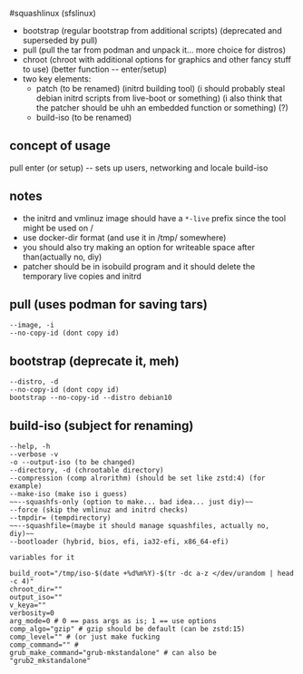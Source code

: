#squashlinux (sfslinux)

+ bootstrap (regular bootstrap from additional scripts) (deprecated and superseded by pull)
+ pull (pull the tar from podman and unpack it... more choice for distros)
+ chroot (chroot with additional options for graphics and other fancy stuff to use) (better function -- enter/setup)
+ two key elements:
    + patch (to be renamed) (initrd building tool) (i should probably steal debian initrd scripts from live-boot or something) (i also think that the patcher should be uhh an embedded function or something) (?)
    + build-iso (to be renamed)

## concept of usage
pull
enter (or setup) -- sets up users, networking and locale
build-iso

## notes
+ the initrd and vmlinuz image should have a `*-live` prefix since the tool might be used on /
+ use docker-dir format (and use it in /tmp/ somewhere)
+ you should also try making an option for writeable space after than(actually no, diy)
+ patcher should be in isobuild program and it should delete the temporary live copies and initrd


## pull (uses podman for saving tars)
```
--image, -i
--no-copy-id (dont copy id)
```

## bootstrap (deprecate it, meh)
```
--distro, -d
--no-copy-id (dont copy id)
bootstrap --no-copy-id --distro debian10
```


## build-iso (subject for renaming)
```
--help, -h
--verbose -v 
-o --output-iso (to be changed)
--directory, -d (chrootable directory)
--compression (comp alrorithm) (should be set like zstd:4) (for example)
--make-iso (make iso i guess)
~~--squashfs-only (option to make... bad idea... just diy)~~
--force (skip the vmlinuz and initrd checks)
--tmpdir= (tempdirectory)
~~--squashfile=(maybe it should manage squashfiles, actually no, diy)~~
--bootloader (hybrid, bios, efi, ia32-efi, x86_64-efi)

variables for it

build_root="/tmp/iso-$(date +%d%m%Y)-$(tr -dc a-z </dev/urandom | head -c 4)"
chroot_dir=""
output_iso=""
v_keya=""
verbosity=0
arg_mode=0 # 0 == pass args as is; 1 == use options
comp_algo="gzip" # gzip should be default (can be zstd:15)
comp_level="" # (or just make fucking
comp_command="" #
grub_make_command="grub-mkstandalone" # can also be "grub2_mkstandalone"
```

